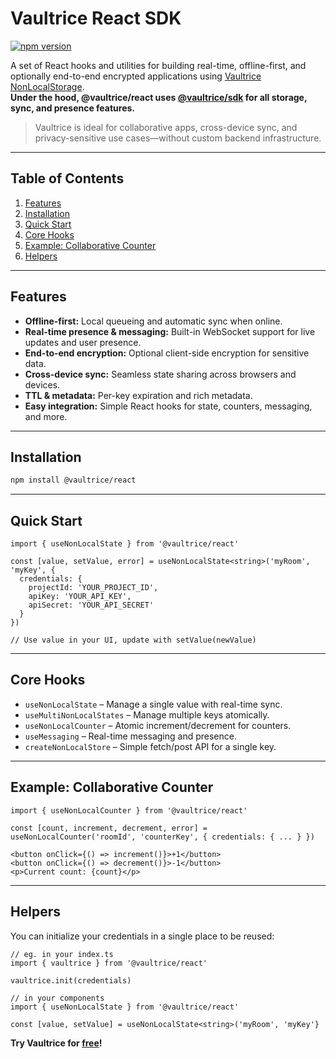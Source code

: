 # Vaultrice React SDK

<!-- [![Tests](https://github.com/vaultrice/react/workflows/node/badge.svg)](https://github.com/vaultrice/react/actions?query=workflow%3Anode) -->
[![npm version](https://img.shields.io/npm/v/@vaultrice/react.svg?style=flat-square)](https://www.npmjs.com/package/@vaultrice/react)

A set of React hooks and utilities for building real-time, offline-first, and optionally end-to-end encrypted applications using [Vaultrice NonLocalStorage](https://www.npmjs.com/package/@vaultrice/sdk).  
**Under the hood, @vaultrice/react uses [@vaultrice/sdk](https://www.npmjs.com/package/@vaultrice/sdk) for all storage, sync, and presence features.**

> Vaultrice is ideal for collaborative apps, cross-device sync, and privacy-sensitive use cases—without custom backend infrastructure.

---

## Table of Contents

1. [Features](#features)
2. [Installation](#installation)
3. [Quick Start](#quick-start)
4. [Core Hooks](#core-hooks)
5. [Example: Collaborative Counter](#example-collaborative-counter)
6. [Helpers](#helpers)

---

## Features

- **Offline-first:** Local queueing and automatic sync when online.
- **Real-time presence & messaging:** Built-in WebSocket support for live updates and user presence.
- **End-to-end encryption:** Optional client-side encryption for sensitive data.
- **Cross-device sync:** Seamless state sharing across browsers and devices.
- **TTL & metadata:** Per-key expiration and rich metadata.
- **Easy integration:** Simple React hooks for state, counters, messaging, and more.

---

## Installation

```bash
npm install @vaultrice/react
```

---

## Quick Start

```tsx
import { useNonLocalState } from '@vaultrice/react'

const [value, setValue, error] = useNonLocalState<string>('myRoom', 'myKey', {
  credentials: {
    projectId: 'YOUR_PROJECT_ID',
    apiKey: 'YOUR_API_KEY',
    apiSecret: 'YOUR_API_SECRET'
  }
})

// Use value in your UI, update with setValue(newValue)
```

---

## Core Hooks

- `useNonLocalState` – Manage a single value with real-time sync.
- `useMultiNonLocalStates` – Manage multiple keys atomically.
- `useNonLocalCounter` – Atomic increment/decrement for counters.
- `useMessaging` – Real-time messaging and presence.
- `createNonLocalStore` – Simple fetch/post API for a single key.

---

## Example: Collaborative Counter

```tsx
import { useNonLocalCounter } from '@vaultrice/react'

const [count, increment, decrement, error] = useNonLocalCounter('roomId', 'counterKey', { credentials: { ... } })

<button onClick={() => increment()}>+1</button>
<button onClick={() => decrement()}>-1</button>
<p>Current count: {count}</p>
```

---

## Helpers

You can initialize your credentials in a single place to be reused:

```tsx
// eg. in your index.ts
import { vaultrice } from '@vaultrice/react'

vaultrice.init(credentials)

// in your components
import { useNonLocalState } from '@vaultrice/react'

const [value, setValue] = useNonLocalState<string>('myRoom', 'myKey'}

```

**Try Vaultrice for [free](https://www.vaultrice.app/register)!**
